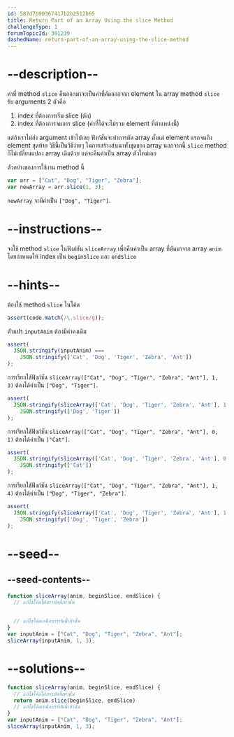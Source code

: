 ```yaml
---
id: 587d7b90367417b2b2512b65
title: Return Part of an Array Using the slice Method
challengeType: 1
forumTopicId: 301239
dashedName: return-part-of-an-array-using-the-slice-method
---
```


# --description--

ค่าที่ method `slice` คืนออกมาจะเป็นค่าที่คัดลอกจาก element ใน array 
method `slice` รับ arguments 2 ตัวคือ 

1. index ที่ต้องการเริ่ม slice (ตัด) 
2. index ที่ต้องการจบการ slice (ค่าที่ได้จะไม่รวม element ที่ตำแหน่งนี้) 

แต่ถ้าเราไม่ส่ง argument เข้าไปเลย ฟังก์ชันจะทำการตัด array ตั้งแต่ element แรกจนถึง element สุดท้าย วิธีนี้เป็นวิธีง่ายๆ ในการสร้างสำเนาทั้งชุดของ array นอกจากนี้ `slice` method ก็ไม่เปลี่ยนแปลง array เดิมด้วย แต่จะคืนค่าเป็น array ตัวใหม่เลย

ตัวอย่างของการใช้งาน method นี้

```js
var arr = ["Cat", "Dog", "Tiger", "Zebra"];
var newArray = arr.slice(1, 3);
```

`newArray` จะมีค่าเป็น `["Dog", "Tiger"]`.

# --instructions--

จงใช้ method `slice` ในฟังก์ชัน `sliceArray` เพื่อคืนค่าเป็น array ที่ตัดมาจาก array `anim` โดยกำหนดให้ index เป็น `beginSlice` และ `endSlice`

# --hints--

ต้องใช้ method `slice` ในโค้ด

```js
assert(code.match(/\.slice/g));
```

ตัวแปร `inputAnim` ต้องมีค่าคงเดิม

```js
assert(
  JSON.stringify(inputAnim) ===
    JSON.stringify(['Cat', 'Dog', 'Tiger', 'Zebra', 'Ant'])
);
```

การเรียกใช้ฟังก์ชัน `sliceArray(["Cat", "Dog", "Tiger", "Zebra", "Ant"], 1, 3)` ต้องได้ค่าเป็น `["Dog", "Tiger"]`.

```js
assert(
  JSON.stringify(sliceArray(['Cat', 'Dog', 'Tiger', 'Zebra', 'Ant'], 1, 3)) ===
    JSON.stringify(['Dog', 'Tiger'])
);
```

การเรียกใช้ฟังก์ชัน `sliceArray(["Cat", "Dog", "Tiger", "Zebra", "Ant"], 0, 1)` ต้องได้ค่าเป็น `["Cat"]`.

```js
assert(
  JSON.stringify(sliceArray(['Cat', 'Dog', 'Tiger', 'Zebra', 'Ant'], 0, 1)) ===
    JSON.stringify(['Cat'])
);
```

การเรียกใช้ฟังก์ชัน `sliceArray(["Cat", "Dog", "Tiger", "Zebra", "Ant"], 1, 4)` ต้องได้ค่าเป็น `["Dog", "Tiger", "Zebra"]`.

```js
assert(
  JSON.stringify(sliceArray(['Cat', 'Dog', 'Tiger', 'Zebra', 'Ant'], 1, 4)) ===
    JSON.stringify(['Dog', 'Tiger', 'Zebra'])
);
```

# --seed--

## --seed-contents--

```js
function sliceArray(anim, beginSlice, endSlice) {
  // แก้ไขโค้ดใต้บรรทัดนี้เท่านั้น


  // แก้ไขโค้ดเหนือบรรทัดนี้เท่านั้น
}
var inputAnim = ["Cat", "Dog", "Tiger", "Zebra", "Ant"];
sliceArray(inputAnim, 1, 3);
```

# --solutions--

```js
function sliceArray(anim, beginSlice, endSlice) {
  // แก้ไขโค้ดใต้บรรทัดนี้เท่านั้น
  return anim.slice(beginSlice, endSlice)
  // แก้ไขโค้ดเหนือบรรทัดนี้เท่านั้น
}
var inputAnim = ["Cat", "Dog", "Tiger", "Zebra", "Ant"];
sliceArray(inputAnim, 1, 3);
```
